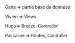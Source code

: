 Gana => partie base de données

Vivien => Views

Hugo=> Breeze, Controller

Pascaline => Routes, Controller
